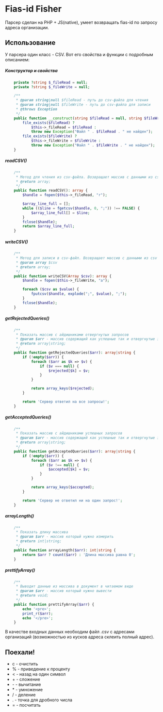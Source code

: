 # Fias-id Fisher

Парсер сделан на PHP + JS(native), умеет возвращать fias-id по запросу адреса организации.

## Использование

У парсера один класс - CSV. Вот его свойства и функции с подробным описанием:

##### Конструктор и свойства


```php
    private ?string $_fileRead = null;
    private ?string $_fileWrite = null;

    /**
     * @param string|null $fileRead - путь до csv-файла для чтения
     * @param string|null $fileWrite - путь до csv-файла для записи
     * @throws Exception
     */
    public function __construct(string $fileRead = null, string $fileWrite = null) {
        file_exists($fileRead) ?
            $this->_fileRead = $fileRead :
            throw new Exception("Файл " . $fileRead . " не найден");
        file_exists($fileWrite) ?
            $this->_fileWrite = $fileWrite :
            throw new Exception("Файл " . $fileWrite . " не найден");
    }
```

##### readCSV()


```php
    /**
     * Метод для чтения из csv-файла. Возвращает массив с данными из csv
     * @return array;
     */
    public function readCSV(): array {
        $handle = fopen($this->_fileRead, "r");

        $array_line_full = [];
        while (($line = fgetcsv($handle, 0, ";")) !== FALSE) {
            $array_line_full[] = $line;
        }
        fclose($handle);
        return $array_line_full;
    }
```

##### writeCSV()


```php
    /**
     * Метод для записи в csv-файл. Возвращает массив с данными из csv
     * @param array $csv
     * @return array;
     */
    public function writeCSV(Array $csv): array {
        $handle = fopen($this->_fileWrite, "a");

        foreach ($csv as $value) {
            fputcsv($handle, explode(";", $value), ";");
        }
        fclose($handle);
    }
```

##### getRejectedQueries()


```php
    /**
     * Показать массив с айдишниками отвергнутых запросов
     * @param $arr - массив содержащий как успешные так и отвергнутые запросы
     * @return array|string;
     */
    public function getRejectedQueries($arr): array|string {
        if (!empty($arr)) {
            foreach ($arr as $k => $v) {
                if ($v === null) {
                    $rejected[$k] = $v;
                }
            }

            return array_keys($rejected);
        }

        return 'Сервер ответил на все запросы!';
    }
```

##### getAcceptedQueries()


```php
    /**
     * Показать массив с айдишниками успешных запросов
     * @param $arr - массив содержащий как успешные так и отвергнутые запросы
     * @return array|string;
     */
    public function getAcceptedQueries($arr): array|string {
        if (!empty($arr)) {
            foreach ($arr as $k => $v) {
                if ($v !== null) {
                    $accepted[$k] = $v;
                }
            }

            return array_keys($accepted);
        }

        return 'Сервер не ответил ни на один запрос!';
    }
```
##### arrayLength()


```php
    /**
     * Показать длину массива
     * @param $arr - массив который нужно измерить
     * @return int|string;
     */
    public function arrayLength($arr): int|string {
        return $arr ? count($arr) : 'Длина массива равна 0';
    }
```

##### prettifyArray()


```php
    /**
     * Выводит данные из массива в документ в читаемом виде
     * @param $arr - массив который нужно вывести
     * @return void;
     */
    public function prettifyArray($arr) {
        echo '<pre>';
        print_r($arr);
        echo '</pre>';
    }
```

В качестве входных данных необходим файл .csv с адресами организаций (возможностью из кусков адреса склеить полный адрес).


## Поехали!

<ul>
    <li>c - очистить</li>
    <li>% - приведение к проценту</li>
    <li>< - назад на один символ</li>
    <li>+ - сложение</li>
    <li>- - вычитание</li>
    <li>* - умножение</li>
    <li>/ - деление</li>
    <li>. - точка для дробного числа</li>
    <li>= - посчитать</li>
</ul>

